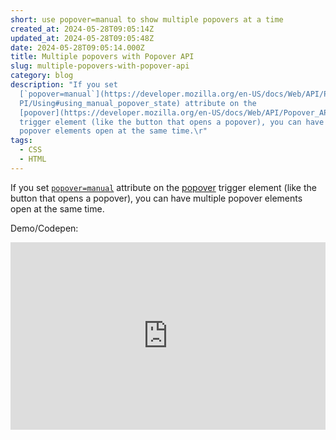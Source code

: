 ```yaml
---
short: use popover=manual to show multiple popovers at a time
created_at: 2024-05-28T09:05:14Z
updated_at: 2024-05-28T09:05:48Z
date: 2024-05-28T09:05:14.000Z
title: Multiple popovers with Popover API
slug: multiple-popovers-with-popover-api
category: blog
description: "If you set
  [`popover=manual`](https://developer.mozilla.org/en-US/docs/Web/API/Popover_A\
  PI/Using#using_manual_popover_state) attribute on the
  [popover](https://developer.mozilla.org/en-US/docs/Web/API/Popover_API)
  trigger element (like the button that opens a popover), you can have multiple
  popover elements open at the same time.\r"
tags:
  - CSS
  - HTML
---
```



If you set [`popover=manual`](https://developer.mozilla.org/en-US/docs/Web/API/Popover_API/Using#using_manual_popover_state) attribute on the [popover](https://developer.mozilla.org/en-US/docs/Web/API/Popover_API) trigger element (like the button that opens a popover), you can have multiple popover elements open at the same time.



Demo/Codepen:

<iframe height="300" style="width: 100%;" scrolling="no" title="CSS Popover API: multiple popovers" src="https://codepen.io/mgrubinger/embed/preview/wvbBOoK?default-tab=&editable=true" frameborder="no" loading="lazy" allowtransparency="true" allowfullscreen="true">
  See the Pen <a href="https://codepen.io/mgrubinger/pen/wvbBOoK">
  CSS Popover API: multiple popovers</a> by Martin Grubinger (<a href="https://codepen.io/mgrubinger">@mgrubinger</a>)
  on <a href="https://codepen.io">CodePen</a>.
</iframe>